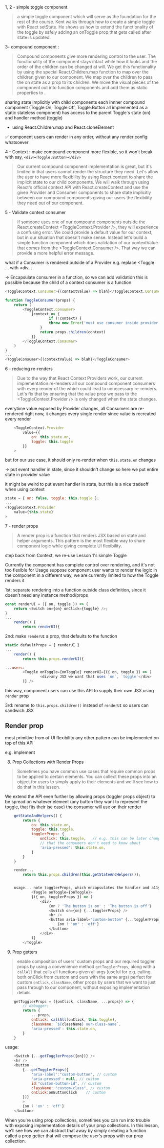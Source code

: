 
1, 2 - simple toggle component

> a simple toggle component which will serve as the foundation for the rest of the course. Kent walks through how to create a simple toggle with React setState. He shows us how to extend the functionality of the toggle by safely adding an onToggle prop that gets called after state is updated.

3- compound component : 

> Compound components give more rendering control to the user. The functionality of the component stays intact while how it looks and the order of the children can be changed at will. We get this functionality by using the special React.Children.map function to map over the children given to our <Toggle/> component. We map over the children to pass the on state as a prop to its children. We move the visual pieces of the component out into function components and add them as static properties to <Toggle/>.

sharing state implicitly with child components
each innner compound component (Toggle.On, Toggle.Off, Toggle.Button all implemented as a static stateless component) 
has access to the parent Toggle's state (on) and handler method (toggle) 
- using React.Children.map and React.cloneElement

✅ component users can render in any order, without any render config whatsoever


4 - Context : make compound component more flexible, so it won't break with say, `<div><Toggle.Button></div>`

> Our current compound component implementation is great, but it's limited in that users cannot render the structure they need. Let's allow the user to have more flexibility by using React context to share the implicit state to our child <Toggle/> components. We will walk through using React's official context API with React.createContext and use the given Provider and Consumer components to share state implicitly between our compound components giving our users the flexibility they need out of our component.

5 - Validate context consumer 

> If someone uses one of our compound components outside the React.createContext <ToggleContext.Provider />, they will experience a confusing error. We could provide a default value for our context, but in our situation that doesn't make sense. Instead let's build a simple function component which does validation of our contextValue that comes from the <ToggleContext.Consumer />. That way we can provide a more helpful error message.


what if a Consumer is rendered outside of a Provider
e.g. replace <Toggle ... with <div...

-> Encapsulate consumer in a function, so we can add validation
this is possible because the child of a context consumer is a function

```javascript
<ToggleContext.Consumer>{(contextValue) => blah}</ToggleContext.Consumer>
```

```javascript
function ToggleConsumer(props) {
	return (
		<ToggleContext.Consumer>
			{context => {
					if (!context) {
					throw new Error('must use consumer inside provider');
				}
				return props.children(context)
			}}
		</ToggleContext.Consumer>
	)
}
...
<ToggleConsumer>{(contextValue) => blah}</ToggleConsumer>
```

6 - reducing re-renders

> Due to the way that React Context Providers work, our current implementation re-renders all our compound component consumers with every render of the <Toggle /> which could lead to unnecessary re-renders. Let's fix that by ensuring that the value prop we pass to the <ToggleContext.Provider /> is only changed when the state changes.

everytime value exposed by Provider changes, all Consumers are re-rendered
right now, it changes every single render
since value is recreated every render 
```javascript
	<ToggleContext.Provider
		value={{
			on: this.state.on,
			toggle: this.toggle
		}}
	>
```

but for our use case, it should only re-render when `this.state.on` changes

-> put event handler in state, since it shouldn't change
so here we put entire state in provider value

it might be weird to put event handler in state, 
but this is a nice tradeoff when using context

```javascript
state = { on: false, toggle: this.toggle };
...
<ToggleContext.Provider
	value={this.state}
>
```

7 - render props

> A render prop is a function that renders JSX based on state and helper arguments. This pattern is the most flexible way to share component logic while giving complete UI flexibility.

step back from Context, we re-use Lesson 1's simple Toggle

Currently the <Toggle /> component has complete control over rendering, 
and it's not too flexible for Usage
suppose component user wants to render the logic in the component 
in a different way, we are currently limited to how the Toggle renders it

1st: separate rendering into a function outside class definition,
since it doesn't need any instance method/props

```javascript
const renderUI = ({ on, toggle }) => {
	return <Switch on={on} onClick={toggle} />;
}
...
	render() {
		return renderUI({
```

2nd: make `renderUI` a prop, that defaults to the function

```javascript
static defaultProps = { renderUI }
...
	render() {
		return this.props.renderUI({

...users:
		<Toggle onToggle={onToggle} renderUI={({ on, toggle }) => (
				<div>any JSX we want that uses `on`, `toggle`</div>
		)} />

```
this way, component users can use this API
to supply their own JSX using `render` prop

3rd:
rename to `this.props.children()` instead of `renderUI`
so users can sandwich JSX

## Render prop
most primitive from of UI flexibility
any other pattern can be implemented on top of this API

e.g. implement

8. Prop Collections with Render Props

> Sometimes you have common use cases that require common props to be applied to certain elements. You can collect these props into an object for users to simply apply to their elements and we'll see how to do that in this lesson.

We extend the API even further by allowing 
props (toggler props object) to be spread on whatever element (any button they want to represent the toggle, that fits their ise case)
the consumer will use on their render

```javascript
	getStateAndHelpers() {
		return {
			on: this.state.on,
			toggle: this.toggle,
			togglerProps: {
				onClick: this.toggle,	// e.g. this can be later changed to a keydown, which will be an impl. detail
				// that the consumers don't need to know about
				'aria-pressed': this.state.on,
			}
		}
	}

	render...
		return this.props.children(this.getStateAndHelpers());


	usage... note togglerProps, which encapsulates the handler and a11y features
			<Toggle onToggle={onToggle}>
			{({ on, togglerProps }) => (
				<div>
					{on ? 'The button is on' : 'The button is off'}
					<Switch on={on} {...togglerProps} />
					<hr />
					<button aria-label="custom-button" {...togglerProps}>
						{on ? 'on' : 'off'}
					</button>
				</div>
			)}
		</Toggle>
```


9. Prop getters

> enable composition of users' custom props and our required toggler props by using a convenience method `getTogglerProps`, along with a `callAll` that calls all functions given all args (useful for e.g. calling both onClick from custom and ours with the same args)
> perfect for custom `onClick`, `className`, other props by users that we want to just pass through to our component, without exposing implementation details

```javascript
	getTogglerProps = ({onClick, className, ...props}) => {
		// debugger;
		return {
			...props,
			onClick: callAll(onClick, this.toggle),
			className: `${className} our-class-name`,
			'aria-pressed': this.state.on,
		}
	}
```

usage:
```javascript
	<Switch {...getTogglerProps({on})} />
	<hr />
	<button 
		{...getTogglerProps({
			'aria-label':"custom-button", // custom
			'aria-pressed': null, // custom
			id:"custom-button-id", // custom
			className: "custom-class", // custom
			onClick:onButtonClick    // custom
		})}
		>
		{on ? 'on' : 'off'}
	</button>
```

When you're using prop collections, sometimes you can run into trouble with exposing implementation details of your prop collections. In this lesson, we'll see how we can abstract that away by simply creating a function called a prop getter that will compose the user's props with our prop collection.